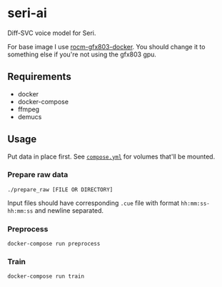 # seri-ai

Diff-SVC voice model for Seri.

For base image I use [rocm-gfx803-docker](https://github.com/puzzlemoondev/rocm-gfx803-docker). You should change it to something else if you're not using the gfx803 gpu.

## Requirements

- docker
- docker-compose
- ffmpeg
- demucs

## Usage

Put data in place first. See [`compose.yml`](./compose.yml) for volumes that'll be mounted.

### Prepare raw data

`./prepare_raw [FILE OR DIRECTORY]`

Input files should have corresponding `.cue` file with format `hh:mm:ss-hh:mm:ss` and newline separated.

### Preprocess

`docker-compose run preprocess`

### Train

`docker-compose run train`
